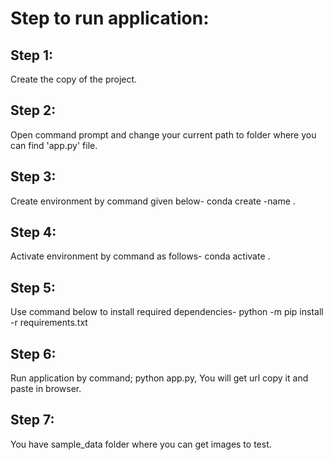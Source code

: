 # Step to run application:
## Step 1:	
Create the copy of the project.<br>
## Step 2: 
Open command prompt and change your current path
to folder where you can find 'app.py' file.<br>
## Step 3:
Create environment by command given below-
conda create -name <environment name>.<br>
## Step 4:
Activate environment by command as follows-
conda activate <environment name>.<br>
## Step 5:
Use command below to install required dependencies-
python -m pip install -r requirements.txt<br>
## Step 6: 
Run application by command;
python app.py, You will get url copy it and paste in browser.<br>
## Step 7:
You have sample_data folder where you can get images to test.
